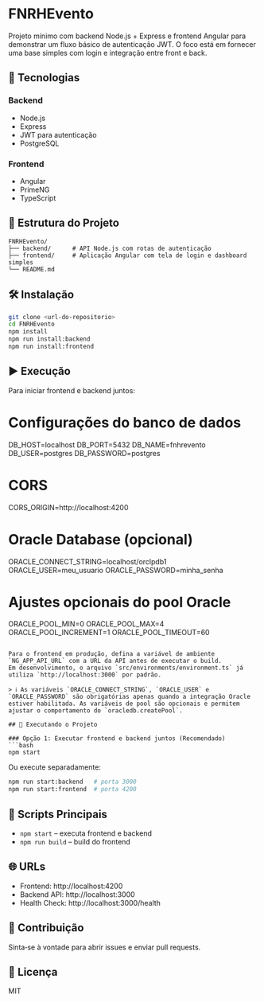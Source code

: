# FNRHEvento

Projeto mínimo com backend Node.js + Express e frontend Angular para demonstrar um fluxo básico de autenticação JWT.
O foco está em fornecer uma base simples com login e integração entre front e back.

## 🚀 Tecnologias

### Backend
- Node.js
- Express
- JWT para autenticação
- PostgreSQL

### Frontend
- Angular
- PrimeNG
- TypeScript

## 📁 Estrutura do Projeto

```
FNRHEvento/
├── backend/      # API Node.js com rotas de autenticação
├── frontend/     # Aplicação Angular com tela de login e dashboard simples
└── README.md
```

## 🛠️ Instalação

```bash
git clone <url-do-repositorio>
cd FNRHEvento
npm install
npm run install:backend
npm run install:frontend
```

## ▶️ Execução

Para iniciar frontend e backend juntos:

# Configurações do banco de dados
DB_HOST=localhost
DB_PORT=5432
DB_NAME=fnhrevento
DB_USER=postgres
DB_PASSWORD=postgres

# CORS
CORS_ORIGIN=http://localhost:4200

# Oracle Database (opcional)
ORACLE_CONNECT_STRING=localhost/orclpdb1
ORACLE_USER=meu_usuario
ORACLE_PASSWORD=minha_senha
# Ajustes opcionais do pool Oracle
ORACLE_POOL_MIN=0
ORACLE_POOL_MAX=4
ORACLE_POOL_INCREMENT=1
ORACLE_POOL_TIMEOUT=60
```

Para o frontend em produção, defina a variável de ambiente `NG_APP_API_URL` com a URL da API antes de executar o build.
Em desenvolvimento, o arquivo `src/environments/environment.ts` já utiliza `http://localhost:3000` por padrão.

> ℹ️ As variáveis `ORACLE_CONNECT_STRING`, `ORACLE_USER` e `ORACLE_PASSWORD` são obrigatórias apenas quando a integração Oracle estiver habilitada. As variáveis de pool são opcionais e permitem ajustar o comportamento do `oracledb.createPool`.

## 🚀 Executando o Projeto

### Opção 1: Executar frontend e backend juntos (Recomendado)
```bash
npm start
```

Ou execute separadamente:

```bash
npm run start:backend   # porta 3000
npm run start:frontend  # porta 4200
```

## 📜 Scripts Principais

- `npm start` – executa frontend e backend
- `npm run build` – build do frontend

## 🌐 URLs

- Frontend: http://localhost:4200
- Backend API: http://localhost:3000
- Health Check: http://localhost:3000/health

## 🤝 Contribuição

Sinta‑se à vontade para abrir issues e enviar pull requests.

## 📄 Licença

MIT

